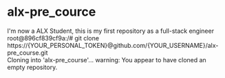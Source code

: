 # alx-pre_cource
I'm now a ALX Student, this is my first repository as a full-stack engineer
root@896cf839cf9a:/# git clone https://{YOUR_PERSONAL_TOKEN}@github.com/{YOUR_USERNAME}/alx-pre_course.git                  
Cloning into 'alx-pre_course'...
warning: You appear to have cloned an empty repository.    
